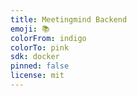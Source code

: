 ```yaml
---
title: Meetingmind Backend
emoji: 📚
colorFrom: indigo
colorTo: pink
sdk: docker
pinned: false
license: mit
---
```

